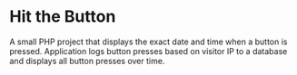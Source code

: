 # Hit the Button

A small PHP project that displays the exact date and time when a button is pressed. Application logs button presses based on visitor IP to a database and displays all button presses over time.
